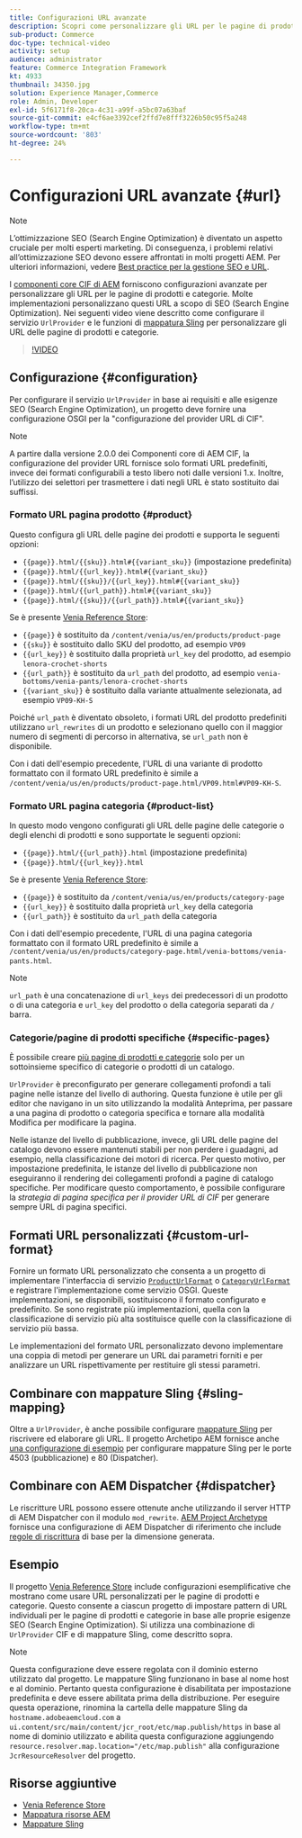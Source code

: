 ```yaml
---
title: Configurazioni URL avanzate
description: Scopri come personalizzare gli URL per le pagine di prodotti e categorie. Questo consente alle implementazioni di ottimizzare gli URL per i motori di ricerca e promuovere l’individuazione.
sub-product: Commerce
doc-type: technical-video
activity: setup
audience: administrator
feature: Commerce Integration Framework
kt: 4933
thumbnail: 34350.jpg
solution: Experience Manager,Commerce
role: Admin, Developer
exl-id: 5f6171f8-20ca-4c31-a99f-a5bc07a63baf
source-git-commit: e4cf6ae3392cef2ffd7e8fff3226b50c95f5a248
workflow-type: tm+mt
source-wordcount: '803'
ht-degree: 24%

---
```


# Configurazioni URL avanzate {#url}

>[!NOTE]
>
>L’ottimizzazione SEO (Search Engine Optimization) è diventato un aspetto cruciale per molti esperti marketing. Di conseguenza, i problemi relativi all’ottimizzazione SEO devono essere affrontati in molti progetti AEM. Per ulteriori informazioni, vedere [Best practice per la gestione SEO e URL](/help/managing/seo-and-url-management.md).

I [componenti core CIF di AEM](https://github.com/adobe/aem-core-cif-components) forniscono configurazioni avanzate per personalizzare gli URL per le pagine di prodotti e categorie. Molte implementazioni personalizzano questi URL a scopo di SEO (Search Engine Optimization). Nei seguenti video viene descritto come configurare il servizio `UrlProvider` e le funzioni di [mappatura Sling](https://sling.apache.org/documentation/the-sling-engine/mappings-for-resource-resolution.html) per personalizzare gli URL delle pagine di prodotti e categorie.

>[!VIDEO](https://video.tv.adobe.com/v/38587/?quality=12&captions=ita)

## Configurazione {#configuration}

Per configurare il servizio `UrlProvider` in base ai requisiti e alle esigenze SEO (Search Engine Optimization), un progetto deve fornire una configurazione OSGI per la &quot;configurazione del provider URL di CIF&quot;.

>[!NOTE]
>
>A partire dalla versione 2.0.0 dei Componenti core di AEM CIF, la configurazione del provider URL fornisce solo formati URL predefiniti, invece dei formati configurabili a testo libero noti dalle versioni 1.x. Inoltre, l’utilizzo dei selettori per trasmettere i dati negli URL è stato sostituito dai suffissi.

### Formato URL pagina prodotto {#product}

Questo configura gli URL delle pagine dei prodotti e supporta le seguenti opzioni:

* `{{page}}.html/{{sku}}.html#{{variant_sku}}` (impostazione predefinita)
* `{{page}}.html/{{url_key}}.html#{{variant_sku}}`
* `{{page}}.html/{{sku}}/{{url_key}}.html#{{variant_sku}}`
* `{{page}}.html/{{url_path}}.html#{{variant_sku}}`
* `{{page}}.html/{{sku}}/{{url_path}}.html#{{variant_sku}}`

Se è presente [Venia Reference Store](https://github.com/adobe/aem-cif-guides-venia):

* `{{page}}` è sostituito da `/content/venia/us/en/products/product-page`
* `{{sku}}` è sostituito dallo SKU del prodotto, ad esempio `VP09`
* `{{url_key}}` è sostituito dalla proprietà `url_key` del prodotto, ad esempio `lenora-crochet-shorts`
* `{{url_path}}` è sostituito da `url_path` del prodotto, ad esempio `venia-bottoms/venia-pants/lenora-crochet-shorts`
* `{{variant_sku}}` è sostituito dalla variante attualmente selezionata, ad esempio `VP09-KH-S`

Poiché `url_path` è diventato obsoleto, i formati URL del prodotto predefiniti utilizzano `url_rewrites` di un prodotto e selezionano quello con il maggior numero di segmenti di percorso in alternativa, se `url_path` non è disponibile.

Con i dati dell&#39;esempio precedente, l&#39;URL di una variante di prodotto formattato con il formato URL predefinito è simile a `/content/venia/us/en/products/product-page.html/VP09.html#VP09-KH-S`.

### Formato URL pagina categoria {#product-list}

In questo modo vengono configurati gli URL delle pagine delle categorie o degli elenchi di prodotti e sono supportate le seguenti opzioni:

* `{{page}}.html/{{url_path}}.html` (impostazione predefinita)
* `{{page}}.html/{{url_key}}.html`

Se è presente [Venia Reference Store](https://github.com/adobe/aem-cif-guides-venia):

* `{{page}}` è sostituito da `/content/venia/us/en/products/category-page`
* `{{url_key}}` è sostituito dalla proprietà `url_key` della categoria
* `{{url_path}}` è sostituito da `url_path` della categoria

Con i dati dell&#39;esempio precedente, l&#39;URL di una pagina categoria formattato con il formato URL predefinito è simile a `/content/venia/us/en/products/category-page.html/venia-bottoms/venia-pants.html`.

>[!NOTE]
> 
>`url_path` è una concatenazione di `url_keys` dei predecessori di un prodotto o di una categoria e `url_key` del prodotto o della categoria separati da `/` barra.

### Categorie/pagine di prodotti specifiche {#specific-pages}

È possibile creare [più pagine di prodotti e categorie](multi-template-usage.md) solo per un sottoinsieme specifico di categorie o prodotti di un catalogo.

`UrlProvider` è preconfigurato per generare collegamenti profondi a tali pagine nelle istanze del livello di authoring. Questa funzione è utile per gli editor che navigano in un sito utilizzando la modalità Anteprima, per passare a una pagina di prodotto o categoria specifica e tornare alla modalità Modifica per modificare la pagina.

Nelle istanze del livello di pubblicazione, invece, gli URL delle pagine del catalogo devono essere mantenuti stabili per non perdere i guadagni, ad esempio, nella classificazione dei motori di ricerca. Per questo motivo, per impostazione predefinita, le istanze del livello di pubblicazione non eseguiranno il rendering dei collegamenti profondi a pagine di catalogo specifiche. Per modificare questo comportamento, è possibile configurare la _strategia di pagina specifica per il provider URL di CIF_ per generare sempre URL di pagina specifici.

## Formati URL personalizzati {#custom-url-format}

Fornire un formato URL personalizzato che consenta a un progetto di implementare l&#39;interfaccia di servizio [`ProductUrlFormat`](https://javadoc.io/doc/com.adobe.commerce.cif/core-cif-components-core/latest/com/adobe/cq/commerce/core/components/services/urls/ProductUrlFormat.html) o [`CategoryUrlFormat`](https://javadoc.io/doc/com.adobe.commerce.cif/core-cif-components-core/latest/com/adobe/cq/commerce/core/components/services/urls/CategoryUrlFormat.html) e registrare l&#39;implementazione come servizio OSGI. Queste implementazioni, se disponibili, sostituiscono il formato configurato e predefinito. Se sono registrate più implementazioni, quella con la classificazione di servizio più alta sostituisce quelle con la classificazione di servizio più bassa.

Le implementazioni del formato URL personalizzato devono implementare una coppia di metodi per generare un URL dai parametri forniti e per analizzare un URL rispettivamente per restituire gli stessi parametri.

## Combinare con mappature Sling {#sling-mapping}

Oltre a `UrlProvider`, è anche possibile configurare [mappature Sling](https://sling.apache.org/documentation/the-sling-engine/mappings-for-resource-resolution.html) per riscrivere ed elaborare gli URL. Il progetto Archetipo AEM fornisce anche [una configurazione di esempio](https://github.com/adobe/aem-cif-project-archetype/tree/master/src/main/archetype/samplecontent/src/main/content/jcr_root/etc/map.publish) per configurare mappature Sling per le porte 4503 (pubblicazione) e 80 (Dispatcher).

## Combinare con AEM Dispatcher {#dispatcher}

Le riscritture URL possono essere ottenute anche utilizzando il server HTTP di AEM Dispatcher con il modulo `mod_rewrite`. [AEM Project Archetype](https://github.com/adobe/aem-project-archetype) fornisce una configurazione di AEM Dispatcher di riferimento che include [regole di riscrittura](https://github.com/adobe/aem-project-archetype/tree/master/src/main/archetype/dispatcher.cloud) di base per la dimensione generata.

## Esempio

Il progetto [Venia Reference Store](https://github.com/adobe/aem-cif-guides-venia) include configurazioni esemplificative che mostrano come usare URL personalizzati per le pagine di prodotti e categorie. Questo consente a ciascun progetto di impostare pattern di URL individuali per le pagine di prodotti e categorie in base alle proprie esigenze SEO (Search Engine Optimization). Si utilizza una combinazione di `UrlProvider` CIF e di mappature Sling, come descritto sopra.

>[!NOTE]
>
>Questa configurazione deve essere regolata con il dominio esterno utilizzato dal progetto. Le mappature Sling funzionano in base al nome host e al dominio. Pertanto questa configurazione è disabilitata per impostazione predefinita e deve essere abilitata prima della distribuzione. Per eseguire questa operazione, rinomina la cartella delle mappature Sling da `hostname.adobeaemcloud.com` a `ui.content/src/main/content/jcr_root/etc/map.publish/https` in base al nome di dominio utilizzato e abilita questa configurazione aggiungendo `resource.resolver.map.location="/etc/map.publish"` alla configurazione `JcrResourceResolver` del progetto.

## Risorse aggiuntive

* [Venia Reference Store](https://github.com/adobe/aem-cif-guides-venia)
* [Mappatura risorse AEM](/help/sites-deploying/resource-mapping.md)
* [Mappature Sling](https://sling.apache.org/documentation/the-sling-engine/mappings-for-resource-resolution.html)
